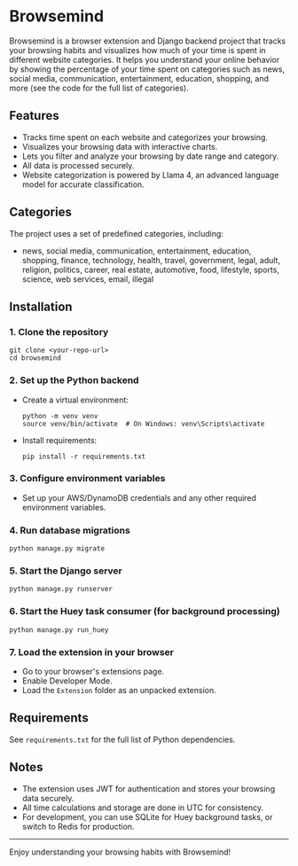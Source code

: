 # Browsemind

Browsemind is a browser extension and Django backend project that tracks your browsing habits and visualizes how much of your time is spent in different website categories. It helps you understand your online behavior by showing the percentage of your time spent on categories such as news, social media, communication, entertainment, education, shopping, and more (see the code for the full list of categories).

## Features
- Tracks time spent on each website and categorizes your browsing.
- Visualizes your browsing data with interactive charts.
- Lets you filter and analyze your browsing by date range and category.
- All data is processed securely.
- Website categorization is powered by Llama 4, an advanced language model for accurate classification.

## Categories
The project uses a set of predefined categories, including:
- news, social media, communication, entertainment, education, shopping, finance, technology, health, travel, government, legal, adult, religion, politics, career, real estate, automotive, food, lifestyle, sports, science, web services, email, illegal

## Installation

### 1. Clone the repository
```
git clone <your-repo-url>
cd browsemind
```

### 2. Set up the Python backend
- Create a virtual environment:
  ```
  python -m venv venv
  source venv/bin/activate  # On Windows: venv\Scripts\activate
  ```
- Install requirements:
  ```
  pip install -r requirements.txt
  ```

### 3. Configure environment variables
- Set up your AWS/DynamoDB credentials and any other required environment variables.

### 4. Run database migrations
```
python manage.py migrate
```

### 5. Start the Django server
```
python manage.py runserver
```

### 6. Start the Huey task consumer (for background processing)
```
python manage.py run_huey
```

### 7. Load the extension in your browser
- Go to your browser's extensions page.
- Enable Developer Mode.
- Load the `Extension` folder as an unpacked extension.

## Requirements
See `requirements.txt` for the full list of Python dependencies.

## Notes
- The extension uses JWT for authentication and stores your browsing data securely.
- All time calculations and storage are done in UTC for consistency.
- For development, you can use SQLite for Huey background tasks, or switch to Redis for production.

---

Enjoy understanding your browsing habits with Browsemind!

